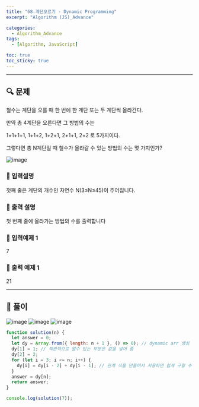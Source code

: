 ```yaml
---
title: "68.계단오르기 - Dynamic Programming"
excerpt: "Algorithm (JS)_Advance"

categories:
  - Algorithm_Advance
tags:
  - [Algorithm, JavaScript]

toc: true
toc_sticky: true
---
```


---


##  🔍 문제 
철수는 계단을 오를 때 한 번에 한 계단 또는 두 계단씩 올라간다. 

만약 총 4계단을 오른다면 그 방법의 수는 

1+1+1+1,  1+1+2,   1+2+1,   2+1+1,   2+2 로 5가지이다. 

그렇다면 총 N계단일 때 철수가 올라갈 수 있는 방법의 수는 몇 가지인가?


![image](https://user-images.githubusercontent.com/28912774/125372149-5dfb3380-e3bd-11eb-8bcb-1e24df3b331b.png)



### 🔹 입력설명
첫째 줄은 계단의 개수인 자연수 N(3≤N≤45)이 주어집니다.

### 🔹 출력 설명
첫 번째 줄에 올라가는 방법의 수를 출력합니다

### 🔹 입력예제 1
7

### 🔹 출력 예제 1
21


----

##  📌 풀이

![image](https://user-images.githubusercontent.com/28912774/125374198-7c632e00-e3c1-11eb-8927-b4e8bcfb9341.png)
![image](https://user-images.githubusercontent.com/28912774/125374201-7ec58800-e3c1-11eb-9abb-c91b35d8caba.png)
![image](https://user-images.githubusercontent.com/28912774/125374206-81c07880-e3c1-11eb-9dd7-cbda1d19ca81.png)


```js
function solution(n) {
  let answer = 0;
  let dy = Array.from({ length: n + 1 }, () => 0); // dynamic arr 생성 (길이는 n 까지니까 n + 1 , 모두 일단 0으로 초기화 시켜 줌)
  dy[1] = 1; // 직관적으로 알수 있는 부분은 값을 넣어 줌
  dy[2] = 2;
  for (let i = 3; i <= n; i++) {
    dy[i] = dy[i - 2] + dy[i - 1]; // 관계 식을 만들어서 사용하면 쉽게 구할 수 있음
  }
  answer = dy[n];
  return answer;
}

console.log(solution(7));
```
